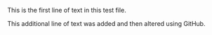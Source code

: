 
This is the first line of text in this test file.

This additional line of text was added and then altered using GitHub.
